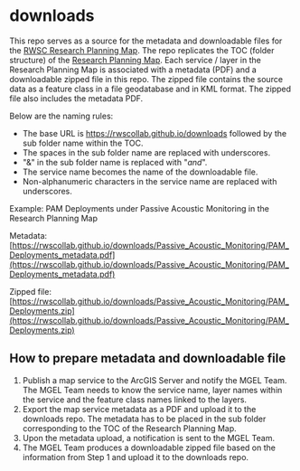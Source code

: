 # downloads
This repo serves as a source for the metadata and downloadable files for the [RWSC Research Planning Map](https://rwsc.org/map/). The repo replicates the TOC (folder structure) of the [Research Planning Map](https://rwsc.org/map/). Each service / layer in the Research Planning Map is associated with a metadata (PDF) and a downloadable zipped file in this repo. The zipped file contains the source data as a feature class in a file geodatabase and in KML format. The zipped file also includes the metadata PDF.

Below are the naming rules:
- The base URL is https://rwscollab.github.io/downloads followed by the sub folder name within the TOC.
- The spaces in the sub folder name are replaced with underscores.
- "&" in the sub folder name is replaced with "_and_".
- The service name becomes the name of the downloadable file.
- Non-alphanumeric characters in the service name are replaced with underscores.

Example:
PAM Deployments under Passive Acoustic Monitoring in the Research Planning Map

Metadata: [https://rwscollab.github.io/downloads/Passive_Acoustic_Monitoring/PAM_Deployments_metadata.pdf](https://rwscollab.github.io/downloads/Passive_Acoustic_Monitoring/PAM_Deployments_metadata.pdf)

Zipped file: [https://rwscollab.github.io/downloads/Passive_Acoustic_Monitoring/PAM_Deployments.zip](https://rwscollab.github.io/downloads/Passive_Acoustic_Monitoring/PAM_Deployments.zip)

## How to prepare metadata and downloadable file
1. Publish a map service to the ArcGIS Server and notify the MGEL Team. The MGEL Team needs to know the service name, layer names within the service and the feature class names linked to the layers.
2. Export the map service metadata as a PDF and upload it to the downloads repo. The metadata has to be placed in the sub folder corresponding to the TOC of the Research Planning Map.
3. Upon the metadata upload, a notification is sent to the MGEL Team.
4. The MGEL Team produces a downloadable zipped file based on the information from Step 1 and upload it to the downloads repo.
